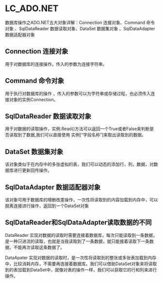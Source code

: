 # LC_ADO.NET
数据库操作之ADO.NET五大对象详解：Connection 连接对象、Command 命令对象 、SqlDataReader 数据读取对象、DataSet 数据集对象 、SqlDataAdapter 数据适配器对象 

## Connection 连接对象 

用于对数据库的连接操作。传入的参数为连接字符串。

## Command 命令对象 

用于执行对数据库的操作 ，传入的参数可以为字符串或存储过程，也必须传入连接对象的实例Connection。

## SqlDataReader 数据读取对象

用于对数据的读取操作，实例.Read()方法可以返回一个True或者False来判断是否读取到了数据,我们可以直接使用 实例[“字段名称”]来取出读取到的数据。

## DataSet 数据集对象 

该对象类似于在内存中的多张虚拟的表，我们可以动态的添加行，列，数据，对数据库进行更新回传操作。

## SqlDataAdapter 数据适配器对象 

该对象可用于数据库的增删改差操作，一次性将读取到的内容加载到内存中，可以脱离连接进行操作，返回到一个DataSet对象

 

## SqlDataReader和SqlDataAdapter读取数据的不同

DataReader 实现对数据的读取时需要连接着数据库，每次只能读取到一条数据，是一种只进流的读取，也就是当我读取到了一条数据，就只能接着读取下一条数据，不能再次读取这条数据了。

DataApater 实现对数据的读取时，是一次性将读取到的整张或多张表加载到内存中，比较消耗内存，不需要再连接着数据库。我们可以借助DataSet对象来将读取到的表加载到DataSet中，就像对表的操作一样，我们可以获取它的行和列来进行操作。

